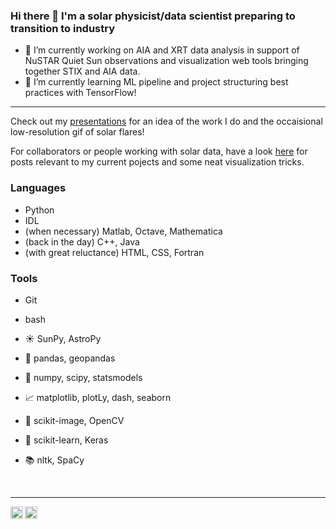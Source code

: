 ### Hi there 👋 I'm a solar physicist/data scientist preparing to transition to industry

<!--- 😄 Pronouns: she/they-->
- 🔭 I’m currently working on AIA and XRT data analysis in support of NuSTAR Quiet Sun observations and visualization web tools bringing together STIX and AIA data.
- 🌱 I’m currently learning ML pipeline and project structuring best practices with TensorFlow!
<!--
**elastufka/elastufka** is a ✨ _special_ ✨ repository because its `README.md` (this file) appears on your GitHub profile.

Here are some ideas to get you started:


- 👯 I’m looking to collaborate on ...
- 🤔 I’m looking for help with ...
- 💬 Ask me about ...
- 📫 How to reach me: ...
- ⚡ Fun fact: ...
-->

----
<!--
![languages](https://img.shields.io/static/v1?label=&message=languages:&color=555&style=flat-square)
-->

Check out my [presentations](https://elastufka.github.io/presentations/) for an idea of the work I do and the occaisional low-resolution gif of solar flares!

For collaborators or people working with solar data, have a look [here](https://elastufka.github.io/SAX-XRS_figures/) for posts relevant to my current pojects and some neat visualization tricks. 

### Languages

- Python
- IDL
- (when necessary) Matlab, Octave, Mathematica
- (back in the day) C++, Java
- (with great reluctance) HTML, CSS, Fortran

<!--
![python](https://img.shields.io/static/v1?logo=python&label=&message=python&color=111&logoColor=AAA&style=flat-square&link=)
![IDL](https://img.shields.io/static/v1?logo=go&label=&message=golang&color=111&logoColor=AAA&style=flat-square)
![ruby](https://img.shields.io/static/v1?logo=ruby&label=&message=ruby&color=111&logoColor=AAA&style=flat-square)
![tools](https://img.shields.io/static/v1?label=&message=tools:&color=555&style=flat-square)
<!--![git](https://img.shields.io/static/v1?logo=git&label=&message=git&color=111&logoColor=AAA&style=flat-square)
-->
### Tools

- Git
- bash

- ☀️ SunPy, AstroPy
- 🐼 pandas, geopandas
- 🧮 numpy, scipy, statsmodels
- 📈 matplotlib, plotLy, dash, seaborn
- 🌃 scikit-image, OpenCV
- 🧠 scikit-learn, Keras
- 📚 nltk, SpaCy

&nbsp;&nbsp;&nbsp;

<!-- example
**Senior Data & Platform Engineer** &#12299;_working in Reliability Analytics & Automation_
<br/>
**Digital Artist & Creator** &#12299;_specialised in environmental pixel art and 8bit-ish art_

----
**Publications**

to be added...

**But more importantly the code**

-->

----

<a href="https://linkedin.com/in/erica-lastufka-1686b2b5/">
  <img align="left" alt="Erica's LinkedIn" width="20px" src="https://image.flaticon.com/icons/png/512/174/174857.png" />
</a>
<a href="https://orcid.org/0000-0003-1894-2074" alt="Erica's ORCID">
  <img align="left" width="20px" src="https://upload.wikimedia.org/wikipedia/commons/0/06/ORCID_iD.svg" />
</a>
<!--
| &nbsp;&nbsp;&nbsp; Website & Gallery : [https://moer.tel](https://moer.tel) &nbsp;&nbsp;&nbsp;|&nbsp;&nbsp;&nbsp; Open Source Work : <sub>&#9660; &#9660; &#9660;</sub> 
-->
